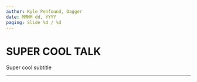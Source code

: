 ```yaml
---
author: Kyle Penfound, Dagger
date: MMMM dd, YYYY
paging: Slide %d / %d
---
```


# SUPER COOL TALK

Super cool subtitle

---
